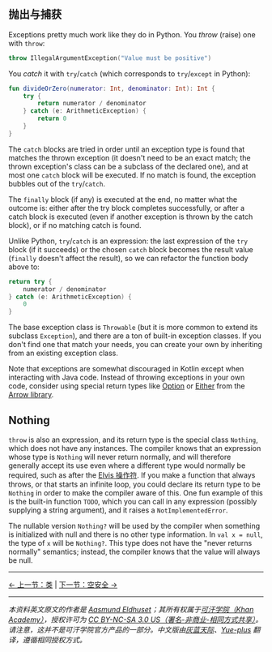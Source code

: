 ## 抛出与捕获

Exceptions pretty much work like they do in Python. You _throw_ (raise) one with `throw`:

```kotlin
throw IllegalArgumentException("Value must be positive")
```

You _catch_ it with `try`/`catch` (which corresponds to `try`/`except` in Python):

```kotlin
fun divideOrZero(numerator: Int, denominator: Int): Int {
    try {
        return numerator / denominator
    } catch (e: ArithmeticException) {
        return 0
    }
}
```

The `catch` blocks are tried in order until an exception type is found that matches the thrown exception (it doesn't need to be an exact match; the thrown exception's class can be a subclass of the declared one), and at most one `catch` block will be executed. If no match is found, the exception bubbles out of the `try`/`catch`.

The `finally` block (if any) is executed at the end, no matter what the outcome is: either after the try block completes successfully, or after a catch block is executed (even if another exception is thrown by the catch block), or if no matching catch is found.

Unlike Python, `try`/`catch` is an expression: the last expression of the `try` block (if it succeeds) or the chosen `catch` block becomes the result value (`finally` doesn't affect the result), so we can refactor the function body above to:

```kotlin
return try {
    numerator / denominator
} catch (e: ArithmeticException) {
    0
}
```

The base exception class is `Throwable` (but it is more common to extend its subclass `Exception`), and there are a ton of built-in exception classes. If you don't find one that match your needs, you can create your own by inheriting from an existing exception class.

Note that exceptions are somewhat discouraged in Kotlin except when interacting with Java code. Instead of throwing exceptions in your own code, consider using special return types like [Option](https://arrow-kt.io/docs/datatypes/option/) or [Either](https://arrow-kt.io/docs/datatypes/either/) from the [Arrow library](https://arrow-kt.io/).


## Nothing

`throw` is also an expression, and its return type is the special class `Nothing`, which does not have any instances. The compiler knows that an expression whose type is `Nothing` will never return normally, and will therefore generally accept its use even where a different type would normally be required, such as after the [Elvis 操作符](null-safety.html#elvis-操作符). If you make a function that always throws, or that starts an infinite loop, you could declare its return type to be `Nothing` in order to make the compiler aware of this. One fun example of this is the built-in function `TODO`, which you can call in any expression (possibly supplying a string argument), and it raises a `NotImplementedError`.

The nullable version `Nothing?` will be used by the compiler when something is initialized with null and there is no other type information. In `val x = null`, the type of `x` will be `Nothing?`. This type does not have the "never returns normally" semantics; instead, the compiler knows that the value will always be null.




---

[← 上一节：类](classes.html) | [下一节：空安全 →](null-safety.html)


---

*本资料英文原文的作者是 [Aasmund Eldhuset](https://eldhuset.net/)；其所有权属于[可汗学院（Khan Academy）](https://www.khanacademy.org/)，授权许可为 [CC BY-NC-SA 3.0 US（署名-非商业-相同方式共享）](https://creativecommons.org/licenses/by-nc-sa/3.0/us/)。请注意，这并不是可汗学院官方产品的一部分。中文版由[灰蓝天际](https://hltj.me/)、[Yue-plus](https://github.com/Yue-plus) 翻译，遵循相同授权方式。*